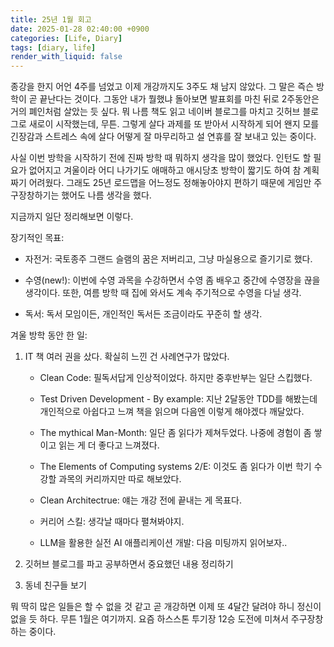 ```yaml
---
title: 25년 1월 회고
date: 2025-01-28 02:40:00 +0900
categories: [Life, Diary]
tags: [diary, life]
render_with_liquid: false
---
```


종강을 한지 어언 4주를 넘었고 이제 개강까지도 3주도 채 남지 않았다.
그 말은 즉슨 방학이 곧 끝난다는 것이다. 그동안 내가 뭘했냐 돌아보면 발표회를 마친 뒤로
2주동안은 거의 폐인처럼 살았는 듯 싶다. 뭐 나름 책도 읽고 네이버 블로그를 마치고 깃허브 블로그로
새로이 시작했는데, 무튼. 그렇게 살다 과제를 또 받아서 시작하게 되어 왠지 모를 긴장감과 스트레스 속에
살다 어떻게 잘 마무리하고 설 연휴를 잘 보내고 있는 중이다.

사실 이번 방학을 시작하기 전에 진짜 방학 때 뭐하지 생각을 많이 했었다. 인턴도 할 필요가 없어지고 겨울이라
어디 나가기도 애매하고 애시당초 방학이 짧기도 하여 참 계획짜기 어려웠다. 그래도 25년 로드맵을 어느정도 정해놓아야지
편하기 때문에 게임만 주구장창하기는 했어도 나름 생각을 했다.

지금까지 일단 정리해보면 이렇다.

장기적인 목표:

+ 자전거: 국토종주 그랜드 슬램의 꿈은 저버리고, 그냥 마실용으로 즐기기로 했다.

+ 수영(new!): 이번에 수영 과목을 수강하면서 수영 좀 배우고 중간에 수영장을 끊을 생각이다. 또한, 여름 방학 때
집에 와서도 계속 주기적으로 수영을 다닐 생각.

+ 독서: 독서 모임이든, 개인적인 독서든 조금이라도 꾸준히 할 생각.

겨울 방학 동안 한 일:

1. IT 책 여러 권을 샀다. 확실히 느낀 건 사례연구가 많았다.

    + Clean Code: 필독서답게 인상적이었다. 하지만 중후반부는 일단 스킵했다.

    + Test Driven Development - By example: 지난 2달동안 TDD를 해봤는데 개인적으로 아쉽다고 느껴 책을 읽으며
    다음엔 이렇게 해야겠다 깨달았다.

    + The mythical Man-Month: 일단 좀 읽다가 제쳐두었다. 나중에 경험이 좀 쌓이고 읽는 게 더 좋다고 느껴졌다.

    + The Elements of Computing systems 2/E: 이것도 좀 읽다가 이번 학기 수강할 과목의 커리까지만 따로 해보았다.

    + Clean Architectrue: 얘는 개강 전에 끝내는 게 목표다.

    + 커리어 스킬: 생각날 때마다 펼쳐봐야지.

    + LLM을 활용한 실전 AI 애플리케이션 개발: 다음 미팅까지 읽어보자..

2. 깃허브 블로그를 파고 공부하면서 중요했던 내용 정리하기

3. 동네 친구들 보기

뭐 딱히 많은 일들은 할 수 없을 것 같고 곧 개강하면 이제 또 4달간 달려야 하니 정신이 없을 듯 하다. 무튼 1월은 여기까지.
요즘 하스스톤 투기장 12승 도전에 미쳐서 주구장창 하는 중이다.